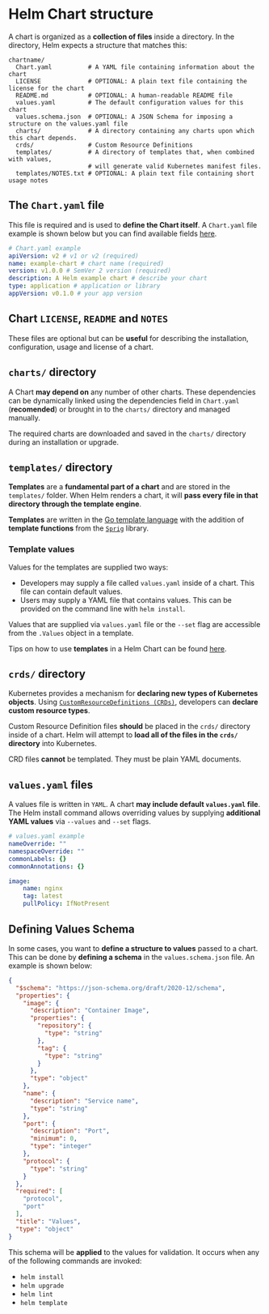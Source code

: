 # Helm Chart structure

A chart is organized as a **collection of files** inside a directory. In
the directory, Helm expects a structure that matches this:

```ls
chartname/
  Chart.yaml          # A YAML file containing information about the chart
  LICENSE             # OPTIONAL: A plain text file containing the license for the chart
  README.md           # OPTIONAL: A human-readable README file
  values.yaml         # The default configuration values for this chart
  values.schema.json  # OPTIONAL: A JSON Schema for imposing a structure on the values.yaml file
  charts/             # A directory containing any charts upon which this chart depends.
  crds/               # Custom Resource Definitions
  templates/          # A directory of templates that, when combined with values,
                      # will generate valid Kubernetes manifest files.
  templates/NOTES.txt # OPTIONAL: A plain text file containing short usage notes
```

## The `Chart.yaml` file

This file is required and is used to **define the Chart itself**. A `Chart.yaml`
file example is shown below but you can find available fields [here](https://helm.sh/docs/topics/charts/#the-chartyaml-file).

```yaml
# Chart.yaml example
apiVersion: v2 # v1 or v2 (required)
name: example-chart # chart name (required)
version: v1.0.0 # SemVer 2 version (required)
description: A Helm example chart # describe your chart
type: application # application or library
appVersion: v0.1.0 # your app version
```

## Chart `LICENSE`, `README` and `NOTES`

These files are optional but can be **useful** for describing the installation,
configuration, usage and license of a chart.

## `charts/` directory

A Chart **may depend on** any number of other charts.  These dependencies
can be dynamically linked using the dependencies field in `Chart.yaml`
(**recomended**) or brought in to the `charts/` directory and managed manually.

The required charts are downloaded and saved in the `charts/` directory
during an installation or upgrade.


## `templates/` directory

**Templates** are a **fundamental part of a chart** and are stored in the
`templates/` folder. When Helm renders a chart, it will **pass every file
in that directory through the template engine**.

**Templates** are written in the [Go template language](https://pkg.go.dev/text/template)
with the addition of **template functions** from the [`Sprig`](https://masterminds.github.io/sprig/) library.

### Template values

Values for the templates are supplied two ways:

- Developers may supply a file called `values.yaml` inside of a chart.
    This file can contain default values.
- Users may supply a YAML file that contains values. This can be provided
    on the command line with `helm install`.

Values that are supplied via `values.yaml` file or the `--set` flag
are accessible from the `.Values` object in a template.

Tips on how to use **templates** in a Helm Chart can be found [here](https://helm.sh/docs/howto/charts_tips_and_tricks/).

## `crds/` directory

Kubernetes provides a mechanism for **declaring new types of Kubernetes
objects**. Using [`CustomResourceDefinitions (CRDs)`](https://kubernetes.io/docs/concepts/extend-kubernetes/api-extension/custom-resources/#customresourcedefinitions),
developers can **declare custom resource types**.

Custom Resource Definition files **should** be placed in the `crds/` directory
inside of a chart. Helm will attempt to **load all of the files in the `crds/`
directory** into Kubernetes.

CRD files **cannot** be templated. They must be plain YAML documents.

## `values.yaml` files

A values file is written in `YAML`. A chart **may include default
`values.yaml` file**. The Helm install command allows overriding values
by supplying **additional YAML values** via `--values` and `--set` flags.

```yaml
# values.yaml example
nameOverride: ""
namespaceOverride: ""
commonLabels: {}
commonAnnotations: {}

image:
    name: nginx
    tag: latest
    pullPolicy: IfNotPresent
```

## Defining Values Schema

In some cases, you want to **define a structure to values** passed to a
chart. This can be done by **defining a schema** in the `values.schema.json`
file. An example is shown below:

```json
{
  "$schema": "https://json-schema.org/draft/2020-12/schema",
  "properties": {
    "image": {
      "description": "Container Image",
      "properties": {
        "repository": {
          "type": "string"
        },
        "tag": {
          "type": "string"
        }
      },
      "type": "object"
    },
    "name": {
      "description": "Service name",
      "type": "string"
    },
    "port": {
      "description": "Port",
      "minimum": 0,
      "type": "integer"
    },
    "protocol": {
      "type": "string"
    }
  },
  "required": [
    "protocol",
    "port"
  ],
  "title": "Values",
  "type": "object"
}
```

This schema will be **applied** to the values for validation. It occurs
when any of the following commands are invoked:

- `helm install`
- `helm upgrade`
- `helm lint`
- `helm template`
